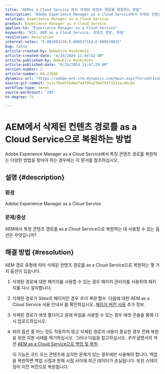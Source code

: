```yaml
---
title: "AEMas a Cloud Service 에서 삭제된 콘텐츠 경로를 복원하는 방법"
description: "Adobe Experience Manager as a Cloud Service에서 삭제된 컨텐츠 경로를 복원하는 방법에 대해 알아봅니다."
solution: Experience Manager as a Cloud Service
product: Experience Manager as a Cloud Service
applies-to: "Experience Manager as a Cloud Service"
keywords: "KCS, AEM as a Cloud Service, 콘텐츠 경로, 복원"
resolution: Resolution
internal-notes: "E-001093239,E-000537154,E-000539815"
bug: false
article-created-by: Nobuhiro Hashimoto
article-created-date: "4/24/2024 11:44:52 AM"
article-published-by: Nobuhiro Hashimoto
article-published-date: "4/24/2024 11:47:28 AM"
version-number: 3
article-number: KA-23505
dynamics-url: "https://adobe-ent.crm.dynamics.com/main.aspx?forceUCI=1&pagetype=entityrecord&etn=knowledgearticle&id=f7ac810f-3002-ef11-a1fd-6045bd0a08d9"
source-git-commit: 5c7c79eb5fb4647a4f95a2384791f3213ac46c8d
workflow-type: tm+mt
source-wordcount: '285'
ht-degree: 7%

---
```


# AEM에서 삭제된 컨텐츠 경로를 as a Cloud Service으로 복원하는 방법


Adobe Experience Manager as a Cloud Service에서 특정 콘텐츠 경로를 복원하는 다양한 방법을 찾아야 하는 경우에는 이 문서를 참조하십시오.

## 설명 {#description}


### <b>환경</b>

Adobe Experience Manager as a Cloud Service



### <b>문제/증상</b>

AEM에서 특정 콘텐츠 경로를 as a Cloud Service으로 복원하는 데 사용할 수 있는 옵션은 무엇입니까?


## 해결 방법 {#resolution}


AEM 경로 유형에 따라 삭제된 컨텐츠 경로를 as a Cloud Service으로 복원하는 몇 가지 옵션이 있습니다.

1. 삭제된 경로에 대한 패키지를 사용할 수 있는 경우 패키지 관리자를 사용하여 패키지를 다시 설치합니다.


2. 삭제된 경로가 Sites의 페이지인 경우 *트리 복원* 함수. 다음에 대한 AEM as a Cloud Service 사용 안내서 를 확인하십시오. [페이지 버전 사용](https://experienceleague.adobe.com/docs/experience-manager-cloud-service/content/sites/authoring/features/page-versions.html) 추가 정보.


3. 삭제된 경로가 에셋 폴더이고 원래 파일을 사용할 수 있는 경우 에셋 콘솔을 통해 다시 업로드하십시오.


4. 위의 옵션 중 어느 것도 작동하지 않고 삭제된 경로의 내용이 중요한 경우 전체 복원을 위한 지원 사례를 제기하십시오. 그러나 다음을 참고하십시오. *주의* 설명서의 섹션 [AEM as a Cloud Service으로 백업 및 복원](https://experienceleague.adobe.com/docs/experience-manager-cloud-service/content/operations/backup.html).

   이 기능은 코드 또는 콘텐츠에 심각한 문제가 있는 경우에만 사용해야 합니다. 백업을 복원하면 백업 시점과 현재 시점 사이에 최근 데이터가 손실됩니다. 또한 스테이징이 이전 버전으로 복원됩니다.

